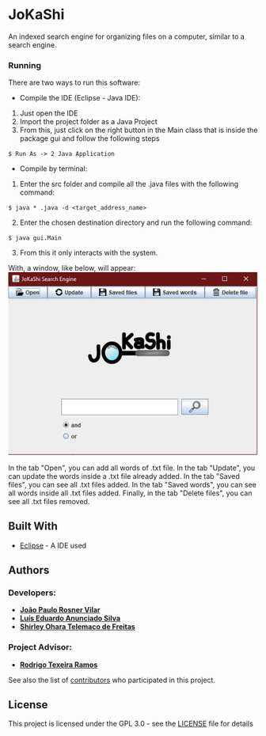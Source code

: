 # JoKaShi

An indexed search engine for organizing files on a computer, similar to a search engine.

### Running

There are two ways to run this software:

* Compile the IDE (Eclipse - Java IDE):
1. Just open the IDE
2. Import the project folder as a Java Project
3. From this, just click on the right button in the Main class that is inside the package gui and follow the following steps
```
$ Run As -> 2 Java Application
```

* Compile by terminal:
1. Enter the src folder and compile all the .java files with the following command:
```
$ java * .java -d <target_address_name>
```
2. Enter the chosen destination directory and run the following command:
```
$ java gui.Main
```
3. From this it only interacts with the system.

With, a window, like below, will appear:
![Example](/images/example.png)

In the tab "Open", you can add all words of .txt file. In the tab "Update", you can update the words inside a .txt file already added. In the tab "Saved files", you can see all .txt files added. In the tab "Saved words", you can see all words inside all .txt files added. Finally, in the tab "Delete files", you can see all .txt files removed.

## Built With

* [Eclipse](https://www.eclipse.org/) - A IDE used

## Authors
### Developers: 
* **[João Paulo Rosner Vilar](vilarjp3@ufrn.edu.br)**
* **[Luís Eduardo Anunciado Silva](cruxiu@ufrn.edu.br)** 
* **[Shirley Ohara Telemaco de Freitas](shirleyohara@ufrn.edu.br)** 
### Project Advisor: 
* **[Rodrigo Texeira Ramos](texramos@gamil.com)** 

See also the list of [contributors](https://github.com/your/project/contributors) who participated in this project.

## License

This project is licensed under the GPL 3.0 - see the [LICENSE](LICENSE) file for details
